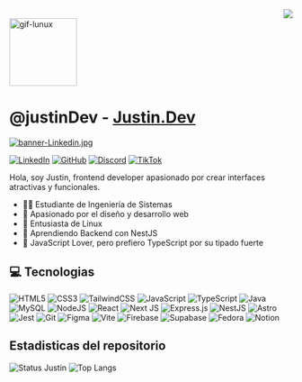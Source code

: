 <!-- Level 3: Add custom code -->
<div align="right">
  <a href="https://visitcount.itsvg.in">
    <img src="https://visitcount.itsvg.in/api?id=justin-A18&label=Profile%20Views&color=11&icon=3&pretty=true" />
  </a>
</div>

  <img src="https://i.giphy.com/media/v1.Y2lkPTc5MGI3NjExamxmM2s5ZXJpaG9jNWFxajgyM2V0dW0xdm9wd2Vka3VyZWMzdDdvaSZlcD12MV9pbnRlcm5hbF9naWZfYnlfaWQmY3Q9cw/MCRQ0Nkn4KfeQDdM7N/giphy.gif" alt="gif-lunux" width='120' heigth='50'/> 

# @justinDev - [Justin.Dev](https://portafolio-justin.vercel.app/)

[![banner-Linkedin.jpg](https://i.postimg.cc/h4z6RkRz/banner-Linkedin.jpg)](https://postimg.cc/4nGBzFds)


[![LinkedIn](https://img.shields.io/badge/linkedin-%230077B5.svg?style=for-the-badge&logo=linkedin&logoColor=white)](www.linkedin.com/in/dev-justinh)
[![GitHub](https://img.shields.io/badge/github-%23121011.svg?style=for-the-badge&logo=github&logoColor=white)](https://github.com/justin-A18)
[![Discord](https://img.shields.io/badge/Discord-%235865F2.svg?style=for-the-badge&logo=discord&logoColor=white)](https://discord.gg/wGsvJrfB)
[![TikTok](https://img.shields.io/badge/TikTok-%23000000.svg?style=for-the-badge&logo=TikTok&logoColor=white)](https://www.tiktok.com/@just1n.script)

Hola, soy Justin, frontend developer apasionado por crear interfaces atractivas y funcionales.
- 👨‍💻 Estudiante de Ingeniería de Sistemas<br>  
- 🎨 Apasionado por el diseño y desarrollo web<br>  
- 🐧 Entusiasta de Linux<br> 
- 🚀 Aprendiendo Backend con NestJS<br>   
- 💛 JavaScript Lover, pero prefiero TypeScript por su tipado fuerte<br>  

## 💻 Tecnologias
<!-- Badges from https://github.com/Ileriayo/markdown-badges -->
![HTML5](https://img.shields.io/badge/html5-%23E34F26.svg?style=for-the-badge&logo=html5&logoColor=white)
![CSS3](https://img.shields.io/badge/css3-%231572B6.svg?style=for-the-badge&logo=css3&logoColor=white)
![TailwindCSS](https://img.shields.io/badge/tailwindcss-%2338B2AC.svg?style=for-the-badge&logo=tailwind-css&logoColor=white)
![JavaScript](https://img.shields.io/badge/javascript-%23323330.svg?style=for-the-badge&logo=javascript&logoColor=%23F7DF1E)
![TypeScript](https://img.shields.io/badge/typescript-%23007ACC.svg?style=for-the-badge&logo=typescript&logoColor=white)
![Java](https://img.shields.io/badge/java-%23ED8B00.svg?style=for-the-badge&logo=openjdk&logoColor=white)
![MySQL](https://img.shields.io/badge/mysql-%2300f.svg?style=for-the-badge&logo=mysql&logoColor=white)
![NodeJS](https://img.shields.io/badge/node.js-6DA55F?style=for-the-badge&logo=node.js&logoColor=white)
![React](https://img.shields.io/badge/react-%2320232a.svg?style=for-the-badge&logo=react&logoColor=%2361DAFB)
![Next JS](https://img.shields.io/badge/Next-black?style=for-the-badge&logo=next.js&logoColor=white)
![Express.js](https://img.shields.io/badge/express.js-%23404d59.svg?style=for-the-badge&logo=express&logoColor=%2361DAFB)
![NestJS](https://img.shields.io/badge/nestjs-%23E0234E.svg?style=for-the-badge&logo=nestjs&logoColor=white)
![Astro](https://img.shields.io/badge/astro-%232C2052.svg?style=for-the-badge&logo=astro&logoColor=white)
![Jest](https://img.shields.io/badge/-jest-%23C21325?style=for-the-badge&logo=jest&logoColor=white)
![Git](https://img.shields.io/badge/git-%23F05033.svg?style=for-the-badge&logo=git&logoColor=white)
![Figma](https://img.shields.io/badge/figma-%23F24E1E.svg?style=for-the-badge&logo=figma&logoColor=white)
![Vite](https://img.shields.io/badge/vite-%23646CFF.svg?style=for-the-badge&logo=vite&logoColor=white)
![Firebase](https://img.shields.io/badge/firebase-%23039BE5.svg?style=for-the-badge&logo=firebase)
![Supabase](https://img.shields.io/badge/Supabase-3ECF8E?style=for-the-badge&logo=supabase&logoColor=white)
![Fedora](https://img.shields.io/badge/Fedora-294172?style=for-the-badge&logo=fedora&logoColor=white)
![Notion](https://img.shields.io/badge/Notion-%23000000.svg?style=for-the-badge&logo=notion&logoColor=white)

## Estadisticas del repositorio
<!-- GitHub stats from https://github.com/anuraghazra/github-readme-stats -->
![Status Justin](https://github-readme-stats.vercel.app/api?username=justin-A18&show_icons=true&theme=radical)
![Top Langs](https://github-readme-stats.vercel.app/api/top-langs/?username=justin-A18&layout=compact&theme=radical)
